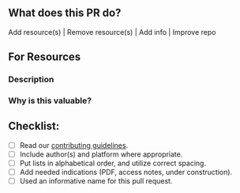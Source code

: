 ## What does this PR do?
Add resource(s) | Remove resource(s) | Add info | Improve repo

## For Resources
### Description

### Why is this valuable?

## Checklist:
- [ ] Read our [contributing guidelines](https://github.com/linux-league/public-apis/blob/main/docs/CONTRIBUTING.md).
- [ ] Include author(s) and platform where appropriate.
- [ ] Put lists in alphabetical order, and utilize correct spacing.
- [ ] Add needed indications (PDF, access notes, under construction).
- [ ] Used an informative name for this pull request.
